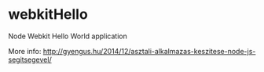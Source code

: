 webkitHello
===========

Node Webkit Hello World application

More info: <a href='http://gyengus.hu/2014/12/asztali-alkalmazas-keszitese-node-js-segitsegevel/'>http://gyengus.hu/2014/12/asztali-alkalmazas-keszitese-node-js-segitsegevel/</a>
